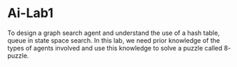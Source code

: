 # Ai-Lab1
To design a graph search agent and understand the use of a hash table, queue in state space search. In this lab, we need prior knowledge of the types of agents involved and use this knowledge to solve a puzzle called 8- puzzle.
